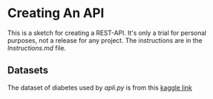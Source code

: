 # Creating An API

This is a sketch for creating a REST-API. It's only a trial for personal purposes, not a release for any project. The instructions are in the _Instructions.md_ file.

## Datasets

The dataset of diabetes used by _apli.py_ is from this [kaggle link](https://www.kaggle.com/datasets/rahulsah06/machine-learning-for-diabetes-with-python?resource=download)
